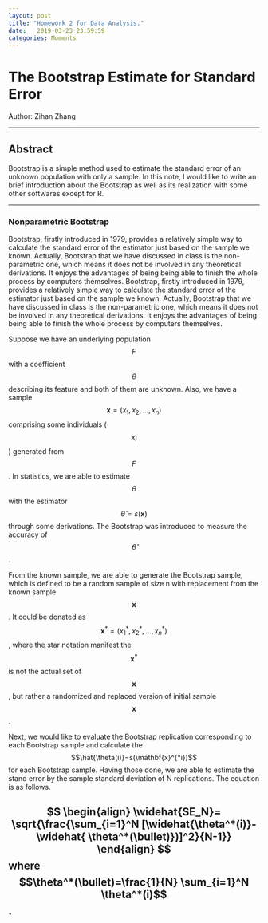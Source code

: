 ```yaml
---
layout: post
title: "Homework 2 for Data Analysis."
date:   2019-03-23 23:59:59
categories: Moments
---
```


# The Bootstrap Estimate for Standard Error

Author: Zihan Zhang

----
## Abstract

Bootstrap is a simple method used to estimate the standard error of an unknown population with only a sample. In this note, I would like to write an brief introduction about the Bootstrap as well as its realization with some other softwares except for R.

----
### Nonparametric Bootstrap
Bootstrap, firstly introduced in 1979, provides a relatively simple way to calculate the standard error of the estimator just based on the sample we known. Actually, Bootstrap that we have discussed in class is the non-parametric one, which means it does not be involved in any theoretical derivations. It enjoys the advantages of being being able to finish the whole process by  computers themselves. 
Bootstrap, firstly introduced in 1979, provides a relatively simple way to calculate the standard error of the estimator just based on the sample we known. Actually, Bootstrap that we have discussed in class is the non-parametric one, which means it does not be involved in any theoretical derivations. It enjoys the advantages of being being able to finish the whole process by  computers themselves. 

Suppose we have an underlying population $$F$$ with a coefficient $$\theta$$ describing its feature and both of them are unknown. Also, we have a sample $$\mathbf{x} = (x_1,x_2,...,x_n)$$ comprising some individuals ($$x_i$$) generated from $$F$$. In statistics, we are able to estimate $$\theta$$ with the estimator $$\hat{\theta}=s(\mathbf{x})$$ through some derivations. The Bootstrap was introduced to measure the accuracy of $$\hat{\theta}$$.

From the known sample, we are able to generate the Bootstrap sample, which is defined to be a random sample of size n with replacement from the known sample $$\mathbf{x}$$. It could be donated as $$\mathbf{x}^*=(x_1^*,x_2^*,...,x_n^*)$$, where the star notation manifest the $$\mathbf{x^*}$$ is not the actual set of $$\mathbf{x}$$, but rather a randomized and replaced version of initial sample $$\mathbf{x}$$.

Next, we would like to evaluate the Bootstrap replication corresponding to each Bootstrap sample and calculate the $$\hat{\theta(i)}=s(\mathbf{x}^{*i})$$ for each Bootstrap sample. Having those done, we are able to estimate the stand error by the sample standard deviation of N replications. The equation is as follows.

$$
\begin{align}
\widehat{SE_N}= \sqrt{\frac{\sum_{i=1}^N  [\widehat{\theta^*(i)}-\widehat{ \theta^*(\bullet)})]^2}{N-1}}
\end{align}
$$
where $$\theta^*(\bullet)=\frac{1}{N} \sum_{i=1}^N \theta^*(i)$$. 
----
